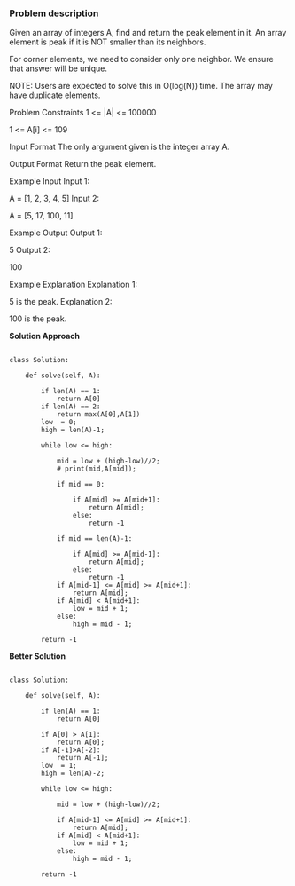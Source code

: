 ### Problem description

Given an array of integers A, find and return the peak element in it. An array element is peak if it is NOT smaller than its neighbors.

For corner elements, we need to consider only one neighbor. We ensure that answer will be unique.

NOTE: Users are expected to solve this in O(log(N)) time. The array may have duplicate elements.



Problem Constraints
1 <= |A| <= 100000

1 <= A[i] <= 109



Input Format
The only argument given is the integer array A.



Output Format
Return the peak element.



Example Input
Input 1:

A = [1, 2, 3, 4, 5]
Input 2:

A = [5, 17, 100, 11]


Example Output
Output 1:

 5
Output 2:

 100


Example Explanation
Explanation 1:

 5 is the peak.
Explanation 2:

 100 is the peak.


**Solution Approach**

```

class Solution:

    def solve(self, A):

        if len(A) == 1:
            return A[0]
        if len(A) == 2:
            return max(A[0],A[1])
        low  = 0;
        high = len(A)-1;

        while low <= high:

            mid = low + (high-low)//2;
            # print(mid,A[mid]);

            if mid == 0:

                if A[mid] >= A[mid+1]:
                    return A[mid];
                else:
                    return -1

            if mid == len(A)-1:

                if A[mid] >= A[mid-1]:
                    return A[mid];
                else:
                    return -1
            if A[mid-1] <= A[mid] >= A[mid+1]:
                return A[mid];
            if A[mid] < A[mid+1]:
                low = mid + 1;
            else:
                high = mid - 1;
        
        return -1

```

**Better Solution**

```

class Solution:

    def solve(self, A):

        if len(A) == 1:
            return A[0]

        if A[0] > A[1]:
            return A[0];
        if A[-1]>A[-2]:
            return A[-1];
        low  = 1;
        high = len(A)-2;

        while low <= high:

            mid = low + (high-low)//2;

            if A[mid-1] <= A[mid] >= A[mid+1]:
                return A[mid];
            if A[mid] < A[mid+1]:
                low = mid + 1;
            else:
                high = mid - 1;
        
        return -1


```
